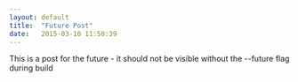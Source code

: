 ```yaml
---
layout: default
title:  "Future Post"
date:   2015-03-10 11:50:39
---
```


This is a post for the future - it should not be visible without the --future flag during build